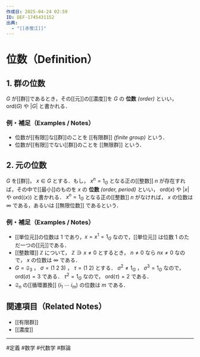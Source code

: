 ```yaml
---
作成日: 2025-04-24 02:59
ID: DEF-1745431152
出典:
  - "[[赤雪江]]"
---
```


# 位数（Definition）

## 1. 群の位数

$G$ が[[群]]であるとき，その[[元]]の[[濃度]]を $G$ の **位数** *(order)* といい， $\mathrm{ord}(G)$ や $|G|$ と書かれる．

### 例・補足（Examples / Notes）

- 位数が[[有限]]な[[群]]のことを [[有限群]] *(finite group)* という．
- 位数が[[有限]]でない[[群]]のことを [[無限群]] という．

## 2. 元の位数

$G$ を[[群]]， $x \in G$ とする．もし， $x^{n} = 1_{G}$ となる正の[[整数]] $n$ が存在すれば，その中で[[最小]]のものを $x$ の **位数** *(order, period)* といい， $\mathrm{ord}(x)$ や $|x|$ や $\mathrm{ord}(\langle x \rangle)$ と書かれる．
$x^{n} = 1_{G}$ となる正の[[整数]] $n$ がなければ， $x$ の位数は $\infty$ である，あるいは [[無限位数]] であるという．

### 例・補足（Examples / Notes）

- [[単位元]]の位数は $1$ であり，$x = x^{1} = 1_{G}$ なので，[[単位元]] は位数 1 のただ一つの[[元]]である．
- [[整数環]] $\mathbb{Z}$ について， $\mathbb{Z} \ni x \neq 0$ とするとき， $n \neq 0$ なら $nx \neq 0$ なので， $x$ の位数は $\infty$ である．
- $G = \mathfrak{S}_{3}$ ， $\sigma = (1 \ 2 \ 3)$ ， $\tau = (1 \ 2)$ とする． $\sigma^{2} \neq 1_{G}$ ， $\sigma^{3} = 1_{G}$ なので， $\mathrm{ord}(\sigma) = 3$ である． $\tau^{2} = 1_G$ なので， $\mathrm{ord}(\tau) = 2$ である．
- $\mathfrak{S}_{n}$ の[[循環置換]] $(i_{1} \ \cdots \ i_{m})$ の位数は $m$ である．

## 関連項目（Related Notes）

- [[有限群]]
- [[濃度]]

---
#定義 #数学 #代数学 #群論